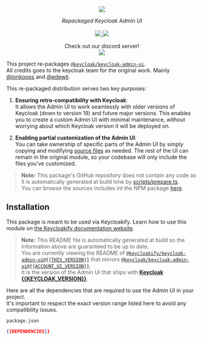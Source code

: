 <p align="center">
    <img src="https://github.com/user-attachments/assets/a6aaebbd-8f59-474d-9827-c282f4527aca">  
</p>
<p align="center">
    <i>Repackaged Keycloak Admin UI</i>
    <br>
    <br>
    <a href="https://github.com/keycloakify/keycloak-admin-ui/actions">
      <img src="https://github.com/keycloakify/keycloak-admin-ui/actions/workflows/ci.yaml/badge.svg?branch=main">
    </a>
    <a href="https://www.npmjs.com/package/@keycloakify/keycloak-admin-ui/v/{{THIS_VERSION}}">
      <img src="https://img.shields.io/npm/dm/@keycloakify/keycloak-admin-ui">
    </a>
    <p align="center">
      Check out our discord server!<br/>
      <a href="https://discord.gg/mJdYJSdcm4">
        <img src="https://dcbadge.limes.pink/api/server/kYFZG7fQmn"/>
      </a>
    </p>
</p>

This project re-packages [`@keycloak/keycloak-admin-ui`](https://www.npmjs.com/package/@keycloak/keycloak-admin-ui).  
All credits goes to the keycloak team for the original work. Mainly [@jonkoops](https://github.com/jonkoops) and [@edewit](https://github.com/edewit).

This re-packaged distribution serves two key purposes:

1. **Ensuring retro-compatibility with Keycloak**:  
   It allows the Admin UI to work seamlessly with older versions of Keycloak (down to version 19) and future major versions. This enables you to create a custom Admin UI with minimal maintenance, without worrying about which Keycloak version it will be deployed on.

2. **Enabling partial customization of the Admin UI**:  
   You can take ownership of specific parts of the Admin UI by simply copying and modifying [source files](https://unpkg.com/browse/@keycloakify/keycloak-admin-ui@{{THIS_VERSION}}/src/) as needed. The rest of the UI can remain in the original module, so your codebase will only include the files you've customized.

> **Note:** This package's GitHub repository does not contain any code as it is automatically generated at build time by [scripts/prepare.ts](/scripts/prepare.ts).  
> You can browse the sources includes int the NPM package [here](https://unpkg.com/browse/@keycloakify/keycloak-admin-ui@{{THIS_VERSION}}/src/).

## Installation

This package is meant to be used via Keycloakify. Learn how to use this module on [the Keycloakify documentation website](https://keycloakify.dev).

> **Note:** This README file is automatically generated at build so the information above are guaranteed to be up to date.  
> You are currently viewing the README of [`@keycloakify/keycloak-admin-ui@{{THIS_VERSION}}`](https://www.npmjs.com/package/@keycloakify/keycloak-admin-ui/v/{{THIS_VERSION}}) that
> mirrors [`@keycloak/keycloak-admin-ui@{{ACCOUNT_UI_VERSION}}`](https://www.npmjs.com/package/@keycloak/keycloak-admin-ui/v/{{ACCOUNT_UI_VERSION}}).  
> It is the version of the Admin UI that ships with [**Keycloak {{KEYCLOAK_VERSION}}**](https://github.com/keycloak/keycloak/tree/{{KEYCLOAK_VERSION}}/js/apps/admin-ui).

Here are all the dependencies that are required to use the Admin UI in your project.  
It's important to respect the exact version range listed here to avoid any compatibility issues.

`package.json`

```json
{{DEPENDENCIES}}
```
